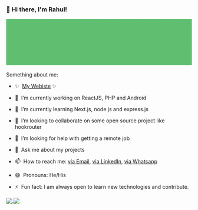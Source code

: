 ### 👋 Hi there, I'm Rahul! 

![banner image](https://raw.githubusercontent.com/ice-rahul/ice-rahul/main/assets/image/bannerImage.gif)

Something about me:

- ✨ &nbsp;[My Webiste](https://ice-rahul.github.io) ✨ 

- 🔭 &nbsp;I’m currently working on ReactJS, PHP and Android

- 🌱 &nbsp;I’m currently learning Next.js, node.js and express.js

- 👯 &nbsp;I’m looking to collaborate on some open source project like hookrouter

- 🤔 &nbsp;I’m looking for help with getting a remote job

- 💬 &nbsp;Ask me about my projects

- 📫 &nbsp;How to reach me: [via Email](meet4g@gmail.com), [via LinkedIn](https://www.linkedin.com/in/rahul-agrawal-b6868887/), [via Whatsapp](https://api.whatsapp.com/send?phone=919691078419&text=I%20just%20found%20you%20on%20GitHub!)

- 😄 &nbsp;Pronouns: He/His

- ⚡ &nbsp;Fun fact: I am always open to learn new technologies and contribute.

<a href="https://github-readme-stats.vercel.app/api?username=ice-rahul&show_icons=true&count_private=true&theme=radical">
  <img align="center" src="https://github-readme-stats.vercel.app/api?username=ice-rahul&show_icons=true&count_private=true&theme=radical" width="50%" />
</a>

<a href="https://github-readme-stats.vercel.app/api/top-langs/?username=ice-rahul&count_private=true&theme=radical&layout=compact">
  <img align="center" src="https://github-readme-stats.vercel.app/api/top-langs/?username=ice-rahul&count_private=true&theme=radical&layout=compact" width="42%" />
</a>
